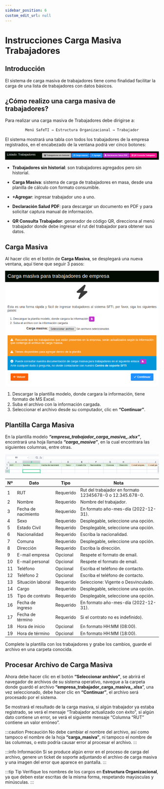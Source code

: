 ```yaml
---
sidebar_position: 6
custom_edit_url: null
---
```

# Instrucciones Carga Masiva Trabajadores
## Introducción

El sistema de carga masiva de trabajadores tiene como finalidad facilitar la carga de una lista de trabajadores con datos básicos.

## ¿Cómo realizo una carga masiva de trabajadores?

Para realizar una carga masiva de Trabajadores debe dirigirse a:

<div align="center">

```bash
Menú SafeTI → Estructura Organizacional → Trabajador
```
</div>

El sistema mostrará una tabla con todos los trabajadores de la empresa registrados, en el encabezado de la ventana podrá ver cinco botones:

<div align="center">

![botones](/img/img_manual/img_estructura_organizacional/2023-09-29_11-48.png)

</div>

* **Trabajadores sin historial**: son trabajadores agregados pero sin historial.

* **Carga Masiva**: sistema de carga de trabajadores en masa, desde una planilla de cálculo con formato consumible. 

* **+Agregar**: ingresar trabajador uno a uno. 

* **Declaración Salud PDF**: para descargar un documento en PDF y para solicitar captura manual de información.

* **QR Consulta Trabajador**: generador de código QR, direcciona al menú trabajador donde debe ingresar el rut del trabajador para obtener sus datos.

## Carga Masiva
Al hacer clic en el botón de **Carga Masiva**, se desplegará una nueva ventana, aquí tiene que seguir 3 pasos:

<div align="center">

![carga masiva](/img/img_manual/img_estructura_organizacional/2023-09-29_11-50.png)

</div>

1. Descargar la plantilla modelo, donde cargara la información, tiene formato de MS Excel.
2. Suba el archivo con la información cargada.
3. Seleccionar el archivo desde su computador, clic en **“Continuar”**.

## Plantilla Carga Masiva
En la plantilla modelo ***“empresa_trabajador_carga_masiva_.xlsx”***, encontrará una hoja llamada ***“carga_masiva”***, en la cual encontrara las siguientes columnas, entre otras.

<div align="center">

![documento](/img/img_manual/img_estructura_organizacional/2023-09-29_11-52.png)

</div>

| Nº | Dato | Tipo | Nota |
|----|------|------|------|
| 1 | RUT | Requerido | Rut del trabajador en formato 12345678-0 o 12.345.678-0. |
| 2 | Nombre | Requerido | Nombre del trabajador. |
| 3 | Fecha de nacimiento | Requerido | En formato año-mes-día (2022-12-31). |
| 4 | Sexo | Requerido | Desplegable, seleccione una opción. |
| 5 | Estado Civil | Requerido | Desplegable, seleccione una opción. |
| 6 | Nacionalidad | Requerido | Escriba la nacionalidad. |
| 7 | Comuna | Requerido | Desplegable, seleccione una opción. |
| 8 | Dirección | Requerido | Escriba la dirección. |
| 9 | E-mail empresa | Opcional | Respete el formato de email. |
| 10 | E-mail personal | Opcional | Respete el formato de email. |
| 11 | Teléfono | Opcional | Escriba el teléfono de contacto. |
| 12 | Teléfono 2 | Opcional | Escriba el teléfono de contacto. |
| 13 | Situación laboral | Requerido | Seleccione: Vigente o Desvinculado. |
| 14 | Cargo | Requerido | Desplegable, seleccione una opción. |
| 15 | Tipo de contrato | Requerido | Desplegable, seleccione una opción. |
| 16 | Fecha de ingreso | Requerido | En formato año-mes-día (2022-12-31). |
| 17 | Fecha de término | Requerido | Si el contrato no es indefinido). |
| 18 | Hora de inicio | Opcional | En formato HH:MM (08:00). |
| 19 | Hora de término | Opcional | En formato HH:MM (18:00). |

Complete la plantilla con los trabajadores y grabe los cambios, guarde el archivo en una carpeta conocida.

## Procesar Archivo de Carga Masiva
Ahora debe hacer clic en el botón **“Seleccionar archivo”**, se abrirá el navegador de archivos de su sistema operativo, navegue a la carpeta donde guardó el archivo **“empresa_trabajador_carga_masiva_.xlsx**”, una vez seleccionado, debe hacer clic en **“Continuar”**, el archivo será procesado por el sistema.

Se mostrará el resultado de la carga masiva, si algún trabajador ya estaba registrado, se verá el mensaje “Trabajador actualizado con éxito”, si algún dato contiene un error, se verá el siguiente mensaje “Columna “RUT” contiene un valor erróneo”.

:::caution Precaución
No debe cambiar el nombre del archivo, así como tampoco el nombre de la hoja **“carga_masiva”**, ni tampoco el nombre de las columnas, o esto podría causar error al procesar el archivo.
:::

:::info Información
Si se produce algún error en el proceso de carga del archivo, genere un ticket de soporte adjuntando el archivo de carga masiva y una imagen del error que aparece en pantalla.
:::

:::tip Tip
Verifique los nombres de los cargos en **Estructura Organizacional**, ya que deben estar escritas de la misma forma, respetando mayúsculas y minúsculas.
:::
